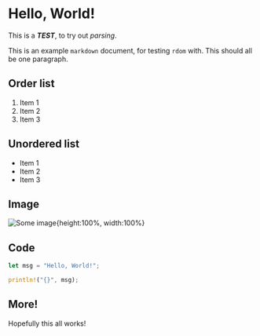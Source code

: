 # Hello, World!

This is a ***TEST***, to try out *parsing*.

This is an example `markdown` document, for testing `rdom` with.
This should all be one paragraph.

## Order list

1. Item 1
2. Item 2
3. Item 3

## Unordered list

* Item 1
* Item 2
* Item 3

## Image

![Some image](https://www.example.com "Image title!"){height:100%, width:100%}

## Code

```rust
let msg = "Hello, World!";

println!("{}", msg);
```


## More!

Hopefully this all works!
